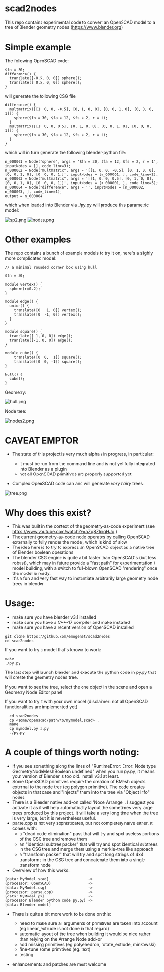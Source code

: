 # scad2nodes

This repo contains experimental code to convert an OpenSCAD model to a tree of Blender geometry nodes (https://www.blender.org)

# Simple example

The following OpenSCAD code:

```
$fn = 30;
difference() {
  translate([-0.5, 0, 0]) sphere();
  translate([ 0.5, 0, 0]) sphere();
}
```

will generate the following  CSG file
```
difference() {
  multmatrix([[1, 0, 0, -0.5], [0, 1, 0, 0], [0, 0, 1, 0], [0, 0, 0, 1]]) {
    sphere($fn = 30, $fa = 12, $fs = 2, r = 1);
  }
  multmatrix([[1, 0, 0, 0.5], [0, 1, 0, 0], [0, 0, 1, 0], [0, 0, 0, 1]]) {
    sphere($fn = 30, $fa = 12, $fs = 2, r = 1);
  }
}
```

which will in turn generate the following blender-python file:
```
n_000001 = Node("sphere", args = '$fn = 30, $fa = 12, $fs = 2, r = 1', inputNodes = [], code_line=3);
n_000002 = Node("multmatrix", args = '[[1, 0, 0, -0.5], [0, 1, 0, 0], [0, 0, 1, 0], [0, 0, 0, 1]]', inputNodes = [n_000001, ], code_line=2);
n_000003 = Node("multmatrix", args = '[[1, 0, 0, 0.5], [0, 1, 0, 0], [0, 0, 1, 0], [0, 0, 0, 1]]', inputNodes = [n_000001, ], code_line=5);
n_000004 = Node("difference", args = '', inputNodes = [n_000002, n_000003, ], code_line=1);
output = n_000004
```

which when loaded into Blender via ./py.py will produce this parametric model:

![sp2.png](https://github.com/emogenet/scad2nodes/blob/main/sp2.png "the object")
![nodes.png](https://github.com/emogenet/scad2nodes/blob/main/nodes.png "the geometry node tree")


# Other examples

The repo contains a bunch of example models to try it on, here's a slighly more complicated model:

```
// a minimal rounded corner box using hull

$fn = 30;

module vertex() {
  sphere(r=0.2);
}

module edge() {
  union() {
    translate([0,  1, 0]) vertex();
    translate([0, -1, 0]) vertex();
  }
}

module square() {
  translate([ 1, 0, 0]) edge();
  translate([-1, 0, 0]) edge();
}

module cube() {
    translate([0, 0,  1]) square();
    translate([0, 0, -1]) square();
}

hull() {
  cube();
}
```

Geometry:

![hull.png](https://github.com/emogenet/scad2nodes/blob/main/hull.png "the object")

Node tree:

![nodes2.png](https://github.com/emogenet/scad2nodes/blob/main/nodes2.png "the geometry node tree")

# CAVEAT EMPTOR
  - The state of this project is very much alpha / in progress, in particular:
    - it must be run from the command line and is not yet fully integrated into Blender as a plugin
    - not all OpenSCAD primitives are properly supported yet

  - Complex OpenSCAD code can and will generate *very hairy* trees:

![tree.png](https://github.com/emogenet/scad2nodes/blob/main/tree.png "big tree")

# Why does this exist?

  - This was built in the context of the geometry-as-code experiment (see https://www.youtube.com/watch?v=aZq8ZlmqHJo )
  - The current geometry-as-code node operates by calling OpenSCAD externally to fully render the model, which is kind of slow
  - The idea here is to try to express an OpenSCAD object as a native tree of Blender boolean operations
  - The blender CSG engine is quite a bit faster than OpenSCAD's (but less robust), which may in future provide a "fast path" for experimentation / model building, with a switch to full-blown OpenSCAD "rendering" once the model is ready.
  - It's a fun and very fast way to instantiate arbitrarily large geometry node trees in blender

# Usage:

  - make sure you have blender v3.1 installed
  - make sure you have a C++-17 compiler and make installed
  - make sure you have a recent version of OpenSCAD installed

```
git clone https://github.com/emogenet/scad2nodes
cd scad2nodes
```

If you want to try a model that's known to work:
```
make
./py.py
```

The last step will launch blender and execute the python code in py.py that will create the geometry nodes tree.

If you want to see the tree, select the one object in the scene and open a Geometry Node Editor panel

If you want to try it with your own model (disclaimer: not all OpenSCAD functionalities are implemented yet)
```
  cd scad2nodes
  cp <some/openscad/path/to/mymodel.scad> .
  make
  cp mymodel.py z.py
  ./py.py
```

# A couple of things worth noting:

  - If you see something along the lines of "RuntimeError: Error: Node type GeometryNodeMeshBoolean undefined" when you run py.py, it means your version of Blender is too old. Install v3.1 at least.
  - Some OpenSCAD primitives require the creation of BMesh objects external to the node tree (eg polygon primitive). The code creates objects in that case and "injects" them into the tree via "Object Info" nodes
  - There is a Blender native add-on called 'Node Arrange' . I suggest you activate it as it will help automatically layout the sometimes very large trees produced by this project. It will take a very long time when the tree is very large, but it is nevertheless useful.
  - parse.cpp is not very sophisticated, but not completely naive either. It comes with:
    - a "dead code  elimination" pass that will try and spot useless portions of the CSG tree and remove them
    - an "identical subtree packer" that will try and spot identical subtrees in the CSG tree and merge them using a merkle-tree like approach
    - a "transform packer" that will try and spot long strings of 4x4 transforms in the CSG tree and concatenate them into a single transform node
  - Overview of how this works:
```
[data: MyModel.scad]                  ->
(processor: OpenSCAD)                 ->
[data: MyModel.csg]                   ->
(processor: parse.cpp)                ->
[data: MyModel.py]                    ->
(processor Blender python code py.py) ->
[data: Blender model]
```
  - There is quite a bit more work to be done on this:
    - need to make sure all arguments of primitives are taken into account (eg linear_extrude is not done in that regard)
    - automatic layout of the tree when building it would be nice rather than relying on the Arrange Node add-on
    - add missing primitives (eg polyehedron, rotate_extrude, minkowski)
    - fine-tune some primitives (eg. text)
    - testing

  - enhancements and patches are most welcome

